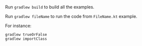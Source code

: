 Run `gradlew build` to build all the examples.

Run `gradlew fileName` to run the code from `FileName.kt` example.

For instance:
```
gradlew trueOrFalse
gradlew importClass
```